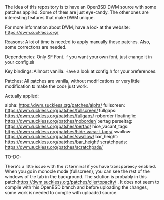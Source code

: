 The idea of this repository is to have an OpenBSD DWM source with some patches applied. Some of them are just eye-candy. The other ones are interesting features that make DWM unique.

For more information about DWM, have a look at the website: https://dwm.suckless.org/

Reasons: A lot of time is needed to apply manually these patches. Also, some corrections are needed.

Dependencies: Only SF Font. If you want your own font, just change it in your config.sh

Key bindings: Allmost vanilla. Have a look at config.h for your preferences.

Patches: All patches are vanilla, without modifications or very little modification to make the code just work.

Actually applied:

alpha: https://dwm.suckless.org/patches/alpha/ fullscreen: https://dwm.suckless.org/patches/fullscreen/ fullgaps: https://dwm.suckless.org/patches/fullgaps/ noborder floatingfix: https://dwm.suckless.org/patches/noborder/ pertag perseltag: https://dwm.suckless.org/patches/pertag/ hide_vacant_tags: https://dwm.suckless.org/patches/hide_vacant_tags/ swallow: https://dwm.suckless.org/patches/swallow/ bar_height: https://dwm.suckless.org/patches/bar_height/ scratchpads: https://dwm.suckless.org/patches/scratchpads/

TO-DO:

There's a little issue with the st terminal if you have transparency enabled. When you go in monocle mode (fullscreen), you can see the rest of the windows of the tab in the background. The solution is probably in this patch:https://dwm.suckless.org/patches/clientopacity/ . It does not seem to compile with this OpenBSD branch and before uploading the changes, some work is needed to compile with uploaded source.
